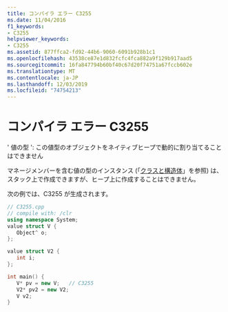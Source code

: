 ```yaml
---
title: コンパイラ エラー C3255
ms.date: 11/04/2016
f1_keywords:
- C3255
helpviewer_keywords:
- C3255
ms.assetid: 877ffca2-fd92-44b6-9060-6091b928b1c1
ms.openlocfilehash: 43538ce87e1d832fcfc4fca882a9f129b917aad5
ms.sourcegitcommit: 16fa847794b60bf40c67d20f74751a67fccb602e
ms.translationtype: MT
ms.contentlocale: ja-JP
ms.lasthandoff: 12/03/2019
ms.locfileid: "74754213"
---
```

# <a name="compiler-error-c3255"></a>コンパイラ エラー C3255

' 値の型 ': この値型のオブジェクトをネイティブヒープで動的に割り当てることはできません

マネージメンバーを含む値の型のインスタンス (「[クラスと構造体](../../extensions/classes-and-structs-cpp-component-extensions.md)」を参照) は、スタック上で作成できますが、ヒープ上に作成することはできません。

次の例では、C3255 が生成されます。

```cpp
// C3255.cpp
// compile with: /clr
using namespace System;
value struct V {
   Object^ o;
};

value struct V2 {
   int i;
};

int main() {
   V* pv = new V;   // C3255
   V2* pv2 = new V2;
   V v2;
}
```
